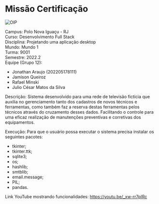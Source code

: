 # Missão Certificação  

![OIP](https://user-images.githubusercontent.com/106936652/189002324-b9734150-b936-4095-a01f-a20b4a6f65c7.jpg)

Campus: Polo Nova Iguaçu - RJ  
Curso: Desenvolvimento Full Stack  
Disciplina: Projetando uma aplicação desktop  
Mundo: Mundo 1  
Turma: 9001  
Semestre: 2022.2  
Equipe (Grupo 12): 
* Jonathan Araujo (202205178111) 
* Jamison Queiroz 
* Rafael Minski
* Julio César Matos da Silva

Descrição: Sistema desenvolvido para uma rede de televisão fictícia que auxilia no gerenciamento tanto dos cadastros de novos técnicos e ferramentas, como também faz a reserva destas ferramentas pelos técnicos através do cruzamento desses dados. Facilitando o controle para uma eficaz realização de manutenções preventivas e corretivas dos equipamentos.  

Execução: Para que o usuário possa executar o sistema precisa instalar os seguintes pacotes:  
* tkinter;  
* tkinter.ttk;  
* sqlite3;  
* os;  
* hashlib;  
* smtblib;  
* email.message;  
* PIL;  
* pandas.  

Link YouTube mostrando funcionalidades: https://youtu.be/_xw-rr7pIRc  
